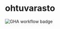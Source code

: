 # ohtuvarasto

![GHA workflow badge](https://github.com/Savones/ohtuvarasto/workflows/CI/badge.svg)
